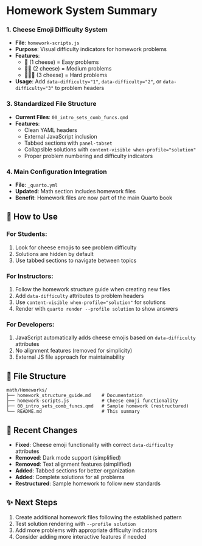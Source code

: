 # Homework System Summary

### 1. Cheese Emoji Difficulty System
- **File**: `homework-scripts.js`
- **Purpose**: Visual difficulty indicators for homework problems
- **Features**: 
  - 🧀 (1 cheese) = Easy problems
  - 🧀🧀 (2 cheese) = Medium problems  
  - 🧀🧀🧀 (3 cheese) = Hard problems
- **Usage**: Add `data-difficulty="1"`, `data-difficulty="2"`, or `data-difficulty="3"` to problem headers

### 3. Standardized File Structure
- **Current Files**: `00_intro_sets_comb_funcs.qmd`
- **Features**:
  - Clean YAML headers
  - External JavaScript inclusion
  - Tabbed sections with `panel-tabset`
  - Collapsible solutions with `content-visible when-profile="solution"`
  - Proper problem numbering and difficulty indicators

### 4. Main Configuration Integration
- **File**: `_quarto.yml`
- **Updated**: Math section includes homework files
- **Benefit**: Homework files are now part of the main Quarto book

## 🎯 How to Use

### For Students:
1. Look for cheese emojis to see problem difficulty
2. Solutions are hidden by default
3. Use tabbed sections to navigate between topics

### For Instructors:
1. Follow the homework structure guide when creating new files
2. Add `data-difficulty` attributes to problem headers
3. Use `content-visible when-profile="solution"` for solutions
4. Render with `quarto render --profile solution` to show answers

### For Developers:
1. JavaScript automatically adds cheese emojis based on `data-difficulty` attributes
2. No alignment features (removed for simplicity)
3. External JS file approach for maintainability

## 📁 File Structure
```
math/Homeworks/
├── homework_structure_guide.md    # Documentation
├── homework-scripts.js            # Cheese emoji functionality  
├── 00_intro_sets_comb_funcs.qmd   # Sample homework (restructured)
└── README.md                      # This summary
```

## 🔄 Recent Changes
- **Fixed**: Cheese emoji functionality with correct `data-difficulty` attributes
- **Removed**: Dark mode support (simplified)
- **Removed**: Text alignment features (simplified)  
- **Added**: Tabbed sections for better organization
- **Added**: Complete solutions for all problems
- **Restructured**: Sample homework to follow new standards

## ✨ Next Steps
1. Create additional homework files following the established pattern
2. Test solution rendering with `--profile solution`
3. Add more problems with appropriate difficulty indicators
4. Consider adding more interactive features if needed
